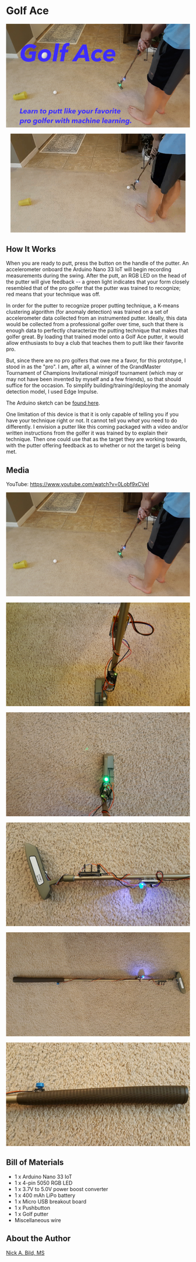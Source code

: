 # Golf Ace

![](https://raw.githubusercontent.com/nickbild/golf_ace/main/media/putting_logo_sm.jpg)

<p align="center">
<img src="https://raw.githubusercontent.com/nickbild/golf_ace/main/media/teaser.gif">
</p>

## How It Works

When you are ready to putt, press the button on the handle of the putter.  An accelerometer onboard the Arduino Nano 33 IoT will begin recording measurements during the swing.  After the putt, an RGB LED on the head of the putter will give feedback -- a green light indicates that your form closely resembled that of the pro golfer that the putter was trained to recognize; red means that your technique was off.

In order for the putter to recognize proper putting technique, a K-means clustering algorithm (for anomaly detection) was trained on a set of accelerometer data collected from an instrumented putter.  Ideally, this data would be collected from a professional golfer over time, such that there is enough data to perfectly characterize the putting technique that makes that golfer great.  By loading that trained model onto a Golf Ace putter, it would allow enthusiasts to buy a club that teaches them to putt like their favorite pro.

But, since there are no pro golfers that owe me a favor, for this prototype, I stood in as the "pro".  I am, after all, a winner of the GrandMaster Tournament of Champions Invitational minigolf tournament (which may or may not have been invented by myself and a few friends), so that should suffice for the occasion.  To simplify building/training/deploying the anomaly detection model, I used Edge Impulse.

The Arduino sketch can be [found here](https://github.com/nickbild/golf_ace/tree/main/arduino).

One limitation of this device is that it is only capable of telling you if you have your technique right or not.  It cannot tell you *what* you need to do differently.  I envision a putter like this coming packaged with a video and/or written instructions from the golfer it was trained by to explain their technique.  Then one could use that as the target they are working towards, with the putter offering feedback as to whether or not the target is being met.

## Media

YouTube: https://www.youtube.com/watch?v=0Lobf9xCVeI

![](https://raw.githubusercontent.com/nickbild/golf_ace/main/media/putting_sm.jpg)

![](https://raw.githubusercontent.com/nickbild/golf_ace/main/media/hardware_zoom_sm.jpg)

![](https://raw.githubusercontent.com/nickbild/golf_ace/main/media/club_head_top_sm.jpg)

![](https://raw.githubusercontent.com/nickbild/golf_ace/main/media/club_head_side_sm.jpg)

![](https://raw.githubusercontent.com/nickbild/golf_ace/main/media/full_club_sm.jpg)

![](https://raw.githubusercontent.com/nickbild/golf_ace/main/media/club_handle_sm.jpg)

## Bill of Materials

- 1 x Arduino Nano 33 IoT
- 1 x 4-pin 5050 RGB LED
- 1 x 3.7V to 5.0V power boost converter
- 1 x 400 mAh LiPo battery
- 1 x Micro USB breakout board
- 1 x Pushbutton
- 1 x Golf putter
- Miscellaneous wire

## About the Author

[Nick A. Bild, MS](https://nickbild79.firebaseapp.com/#!/)
